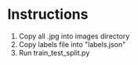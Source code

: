 # Instructions

1) Copy all .jpg into images directory
2) Copy labels file into "labels.json"
3) Run train_test_split.py
